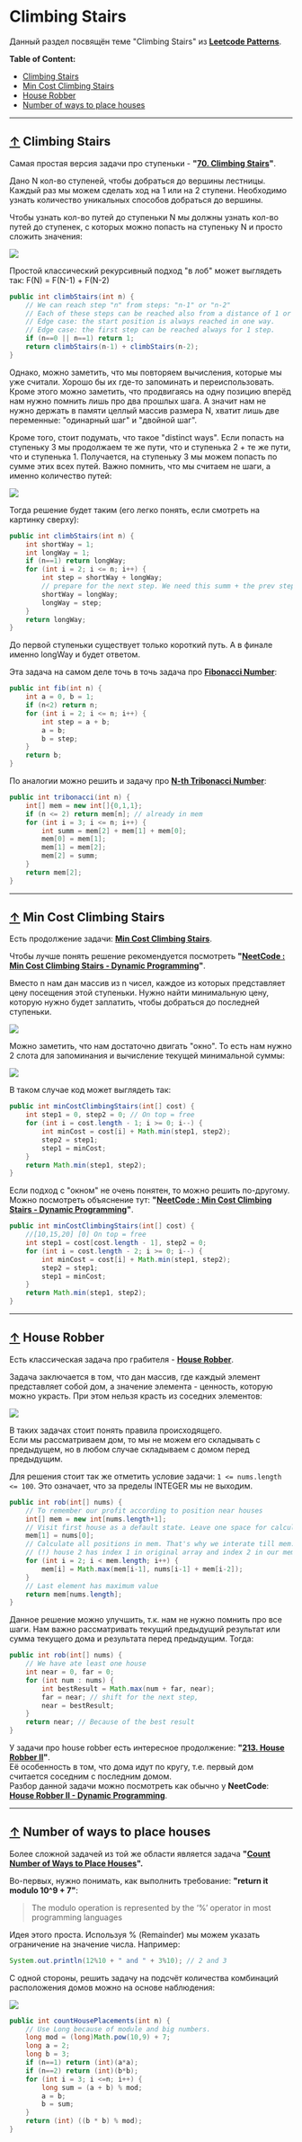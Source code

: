 # <a id="home"></a> Climbing Stairs

Данный раздел посвящён теме "Climbing Stairs" из **[Leetcode Patterns](https://seanprashad.com/leetcode-patterns/)**.

**Table of Content:**
- [Climbing Stairs](#climbing)
- [Min Cost Climbing Stairs](#minCost)
- [House Robber](#robber)
- [Number of ways to place houses](#houses)

----

## [↑](#home) <a id="climbing"></a> Climbing Stairs
Самая простая версия задачи про ступеньки - **"[70. Climbing Stairs](https://leetcode.com/problems/climbing-stairs/)"**.

Дано N кол-во ступеней, чтобы добраться до вершины лестницы.\
Каждый раз мы можем сделать ход на 1 или на 2 ступени. Необходимо узнать количество уникальных способов добраться до вершины.

Чтобы узнать кол-во путей до ступеньки N мы должны узнать кол-во путей до ступенек, с которых можно попасть на ступеньку N и просто сложить значения:
 
![](../img/Climb.png)

Простой классический рекурсивный подход "в лоб" может выглядеть так: F(N) = F(N-1) + F(N-2)
```java
public int climbStairs(int n) {
    // We can reach step "n" from steps: "n-1" or "n-2"
    // Each of these steps can be reached also from a distance of 1 or 2 steps
    // Edge case: the start position is always reached in one way.
    // Edge case: the first step can be reached always for 1 step.
    if (n==0 || n==1) return 1;
    return climbStairs(n-1) + climbStairs(n-2);
}
```

Однако, можно заметить, что мы повторяем вычисления, которые мы уже считали. Хорошо бы их где-то запоминать и переиспользовать.\
Кроме этого можно заметить, что продвигаясь на одну позицию вперёд нам нужно помнить лишь про два прошлых шага. А значит нам не нужно держать в памяти целлый массив размера N, хватит лишь две переменные: "одинарный шаг" и "двойной шаг".

Кроме того, стоит подумать, что такое "distinct ways". Если попасть на ступеньку 3 мы продолжаем те же пути, что и ступенька 2 + те же пути, что и ступенька 1. Получается, на ступеньку 3 мы можем попасть по сумме этих всех путей. Важно помнить, что мы считаем не шаги, а именно количество путей:

![](../img/Climb2.png)

Тогда решение будет таким (его легко понять, если смотреть на картинку сверху):
```java
public int climbStairs(int n) {
    int shortWay = 1;
    int longWay = 1;
    if (n==1) return longWay;
    for (int i = 2; i <= n; i++) {
        int step = shortWay + longWay;
        // prepare for the next step. We need this summ + the prev step
        shortWay = longWay;
        longWay = step;
    }
    return longWay;
}
```
До первой ступеньки существует только короткий путь. А в финале именно longWay и будет ответом.

Эта задача на самом деле точь в точь задача про **[Fibonacci Number](https://leetcode.com/problems/fibonacci-number/)**:
```java
public int fib(int n) {
    int a = 0, b = 1;
    if (n<2) return n;
    for (int i = 2; i <= n; i++) {
        int step = a + b;
        a = b;
        b = step;
    }
    return b;
}
```

По аналогии можно решить и задачу про **[N-th Tribonacci Number](https://leetcode.com/problems/n-th-tribonacci-number/description/)**:
```java
public int tribonacci(int n) {
    int[] mem = new int[]{0,1,1};
    if (n <= 2) return mem[n]; // already in mem
    for (int i = 3; i <= n; i++) {
        int summ = mem[2] + mem[1] + mem[0];
        mem[0] = mem[1];
        mem[1] = mem[2];
        mem[2] = summ; 
    }
    return mem[2];
}
```

----

## [↑](#home) <a id="minCost"></a> Min Cost Climbing Stairs
Есть продолжение задачи: **[Min Cost Climbing Stairs](https://leetcode.com/problems/min-cost-climbing-stairs/)**.

Чтобы лучше понять решение рекомендуется посмотреть **"[NeetCode : Min Cost Climbing Stairs - Dynamic Programming](https://www.youtube.com/watch?v=ktmzAZWkEZ0&list=PLot-Xpze53lcvx_tjrr_m2lgD2NsRHlNO&index=38)"**.

Вместо n нам дан массив из n чисел, каждое из которых представляет цену посещения этой ступеньки. Нужно найти минимальную цену, которую нужно будет заплатить, чтобы добраться до последней ступеньки.

![](../img/ClimbCost.png)

Можно заметить, что нам достаточно двигать "окно". То есть нам нужно 2 слота для запоминания и вычисление текущей минимальной суммы:

![](../img/ClimbCost2.png)

В таком случае код может выглядеть так:
```java
public int minCostClimbingStairs(int[] cost) {
    int step1 = 0, step2 = 0; // On top = free
    for (int i = cost.length - 1; i >= 0; i--) {
        int minCost = cost[i] + Math.min(step1, step2);
        step2 = step1;
        step1 = minCost;
    }
    return Math.min(step1, step2);
}
```

Если подход с "окном" не очень понятен, то можно решить по-другому.\
Можно посмотреть объяснение тут: **"[NeetCode : Min Cost Climbing Stairs - Dynamic Programming](https://youtu.be/ktmzAZWkEZ0?t=641)"**.
```java
public int minCostClimbingStairs(int[] cost) {
    //[10,15,20] [0] On top = free
    int step1 = cost[cost.length - 1], step2 = 0;
    for (int i = cost.length - 2; i >= 0; i--) {
        int minCost = cost[i] + Math.min(step1, step2);
        step2 = step1;
        step1 = minCost;
    }
    return Math.min(step1, step2);
}
```

----

## [↑](#home) <a id="robber"></a> House Robber
Есть классическая задача про грабителя - **[House Robber](https://leetcode.com/problems/house-robber/)**.

Задача заключается в том, что дан массив, где каждый элемент представляет собой дом, а значение элемента - ценность, которую можно украсть. При этом нельзя красть из соседних элементов:

![](../img/Robber-expl.png)

В таких задачах стоит понять правила происходящего.\
Если мы рассматриваем дом, то мы не можем его складывать с предыдущем, но в любом случае складываем с домом перед предыдущим.

Для решения стоит так же отметить условие задачи: ``1 <= nums.length <= 100``. Это означает, что за пределы INTEGER мы не выходим.

```java
public int rob(int[] nums) {
    // To remember our profit according to position near houses
    int[] mem = new int[nums.length+1];
    // Visit first house as a default state. Leave one space for calculation for "far" house
    mem[1] = nums[0];
    // Calculate all positions in mem. That's why we interate till mem.length
    // (!) house 2 has index 1 in original array and index 2 in our mem array
    for (int i = 2; i < mem.length; i++) {
        mem[i] = Math.max(mem[i-1], nums[i-1] + mem[i-2]); 
    }
    // Last element has maximum value
    return mem[nums.length];
}
```

Данное решение можно улучшить, т.к. нам не нужно помнить про все шаги. Нам важно рассматривать текущий предыдущий результат или сумма текущего дома и результата перед предыдущим. Тогда:
```java
public int rob(int[] nums) {
    // We have ate least one house
    int near = 0, far = 0;
    for (int num : nums) {
        int bestResult = Math.max(num + far, near);
        far = near; // shift for the next step,
        near = bestResult;
    }
    return near; // Because of the best result
}
```

У задачи про house robber есть интересное продолжение: **"[213. House Robber II](https://leetcode.com/problems/house-robber-ii/)"**.\
Её особенность в том, что дома идут по кругу, т.е. первый дом считается соседним с последним домом.\
Разбор данной задачи можно посмотреть как обычно у **NeetCode**: **[House Robber II - Dynamic Programming](https://www.youtube.com/watch?v=rWAJCfYYOvM)**.

----

## [↑](#home) <a id="houses"></a> Number of ways to place houses
Более сложной задачей из той же области является задача **"[Count Number of Ways to Place Houses](https://leetcode.com/problems/count-number-of-ways-to-place-houses)".**

Во-первых, нужно понимать, как выполнить требование: **"return it modulo 10^9 + 7"**:
> The modulo operation is represented by the ‘%’ operator in most programming languages

Идея этого проста. Используя % (Remainder) мы можем указать ограничение на значение числа. Например:
```java
System.out.println(12%10 + " and " + 3%10); // 2 and 3
```

С одной стороны, решить задачу на подсчёт количества комбинаций расположения домов можно на основе наблюдения:

![](../img/PlaceHouses-1.png)

```java
public int countHousePlacements(int n) {
    // Use Long because of module and big numbers.
    long mod = (long)Math.pow(10,9) + 7;
    long a = 2;
    long b = 3;
    if (n==1) return (int)(a*a);
    if (n==2) return (int)(b*b);
    for (int i = 3; i <=n; i++) {
        long sum = (a + b) % mod;
        a = b;
        b = sum;
    }
    return (int) ((b * b) % mod);
}
```
